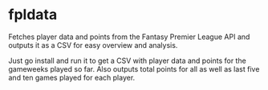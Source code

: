 # fpldata
Fetches player data and points from the Fantasy Premier League API and outputs it as a CSV for easy overview and analysis.

Just go install and run it to get a CSV with player data and points for the gameweeks played so far. Also outputs total points for all as well as last five and ten games played for each player.

